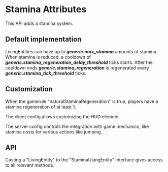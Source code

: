 # Stamina Attributes
This API adds a stamina system.

## Default implementation
LivingEntities can have up to **_generic.max_stamina_** amounts of stamina. When stamina is reduced, a cooldown of **_generic.stamina_regeneration_delay_threshold_** ticks starts. After the cooldown ends **_generic.stamina_regeneration_** is regenerated every **_generic.stamina_tick_threshold_** ticks.

## Customization
When the gamerule "naturalStaminaRegeneration" is true, players have a stamina regeneration of at least 1.

The client config allows customizing the HUD element.

The server config controls the integration with game mechanics, like stamina costs for various actions like jumping.

## API
Casting a "LivingEntity" to the "StaminaUsingEntity" interface gives access to all relevant methods.